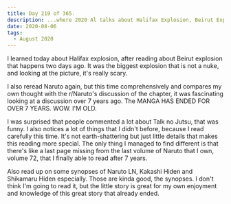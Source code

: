 ```yaml
---
title: Day 219 of 365.
description: ...where 2020 Al talks about Halifax Explosion, Beirut Explosion, and Naruto and their spinoff stories.
date: 2020-08-06
tags:
  - August 2020
---
```


I learned today about Halifax explosion, after reading about Beirut explosion that happens two days ago. It was the biggest explosion that is not a nuke, and looking at the picture, it's really scary.

I also reread Naruto again, but this time comprehensively and compares my own thought with the r/Naruto's discussion of the chapter, it was fascinating looking at a discussion over 7 years ago. The MANGA HAS ENDED FOR OVER 7 YEARS. WOW. I'M OLD.

I was surprised that people commented a lot about Talk no Jutsu, that was funny. I also notices a lot of things that I didn't before, because I read carefully this time. It's not earth-shattering but just little details that makes this reading more special. The only thing I managed to find different is that there's like a last page missing from the last volume of Naruto that I own, volume 72, that I finally able to read after 7 years.

Also read up on some synopses of Naruto LN, Kakashi Hiden and Shikamaru Hiden especially. Those are kinda good, the synopses. I don't think I'm going to read it, but the little story is great for my own enjoyment and knowledge of this great story that already ended.